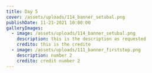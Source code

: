 ```yaml
---
title: Day 5
cover: /assets/uploads/114_banner_setubal.png
publishDate: 11-21-2021 10:00:00
galleryImages:
  - image: /assets/uploads/114_banner_setubal.png
    description: this is the description as requested
    credito: this is the credito
  - image: /assets/uploads/111_banner_firststep.png
    description: number 2
    credito: credit number 2
---
```


